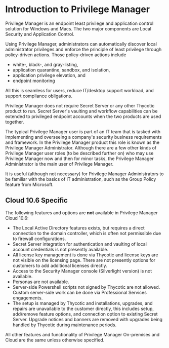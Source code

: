 [title]: # (Introduction to Privilege Manager)
[tags]: # (Privilege Manager,intro)
[priority]: # (1)
# Introduction to Privilege Manager

Privilege Manager is an endpoint least privilege and application control solution for Windows and Macs. The two major components are Local Security and Application Control.

Using Privilege Manager, administrators can automatically discover local administrator privileges and enforce the principle of least privilege through policy-driven actions. Those policy-driven actions include

* white-, black-, and gray-listing,
* application quarantine, sandbox, and isolation,
* application privilege elevation, and
* endpoint monitoring

All this is seamless for users, reduce IT/desktop support workload, and support compliance obligations.

Privilege Manager does not require Secret Server or any other Thycotic product to run. Secret Server's vaulting and workflow capabilities can be extended to privileged endpoint accounts when the two products are used together.

The typical Privilege Manager user is part of an IT team that is tasked with implementing and overseeing a company's security business requirements and framework. In the Privilege Manager product this role is known as the Privilege Manager Administrator. Although there are a few other kinds of Privilege Manager user roles (to be described further on) who may use Privilege Manager now and then for minor tasks, the Privilege Manager Administrator is the main user of Privilege Manager.

It is useful (although not necessary) for Privilege Manager Administrators to be familiar with the basics of IT administration, such as the Group Policy feature from Microsoft.

## Cloud 10.6 Specific

The following features and options are __not__ available in Privilege Manager Cloud 10.6:

* The Local Active Directory features exists, but requires a direct connection to the domain controller, which is often not permissible due to firewall configurations.
* Secret Server integration for authentication and vaulting of local account credentials is not presently available.
* All license key management is done via Thycotic and license keys are not visible on the licensing page. There are not presently options for customers to add additional licenses directly.
* Access to the Security Manager console (Silverlight version) is not available.
* Personas are not available.
* Server-side Powershell scripts not signed by Thycotic are not allowed. Custom server-side work can be done via Professional Services engagements.
* The setup is managed by Thycotic and installations, upgrades, and repairs are unavailable to the customer directly, this includes setup, add/remove feature options, and connection option to existing Secret Server. Upgrade notices and banners are removed with upgrades being handled by Thycotic during maintenance periods.

All other features and functionality of Privilege Manager On-premises and Cloud are the same unless otherwise specified.
